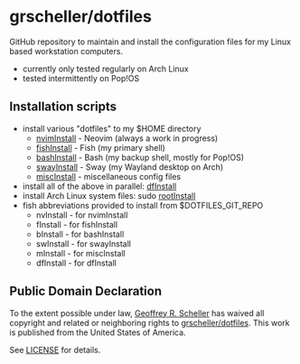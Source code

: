 # grscheller/dotfiles

GitHub repository to maintain and install the configuration files for my
Linux based workstation computers.

* currently only tested regularly on Arch Linux
* tested intermittently on Pop!OS

## Installation scripts

* install various "dotfiles" to my $HOME directory
  * [nvimInstall](bin/nvimInstall) - Neovim (always a work in progress)
  * [fishInstall](bin/fishInstall) - Fish (my primary shell)
  * [bashInstall](bin/bashInstall) - Bash (my backup shell, mostly for Pop!OS)
  * [swayInstall](bin/swayInstall) - Sway (my Wayland desktop on Arch)
  * [miscInstall](bin/miscInstall) - miscellaneous config files
* install all of the above in parallel: [dfInstall](bin/dfInstall)
* install Arch Linux system files: sudo [rootInstall](bin/rootInstall)
* fish abbreviations provided to install from $DOTFILES_GIT_REPO
  * nvInstall - for nvimInstall
  * fInstall  - for fishInstall
  * bInstall  - for bashInstall
  * swInstall - for swayInstall
  * mInstall  - for miscInstall
  * dfInstall - for dfInstall

## Public Domain Declaration

  To the extent possible under law,
  [Geoffrey R. Scheller](https://github.com/grscheller)
  has waived all copyright and related or neighboring rights
  to [grscheller/dotfiles](https://github.com/grscheller/dotfiles).
  This work is published from the United States of America.

See [LICENSE](LICENSE) for details.

